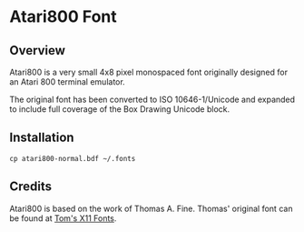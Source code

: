 # Atari800 Font

## Overview

Atari800 is a very small 4x8 pixel monospaced font originally designed for an Atari 800 terminal emulator.

The original font has been converted to ISO 10646-1/Unicode and expanded to include full coverage of the Box Drawing Unicode block.

## Installation

    cp atari800-normal.bdf ~/.fonts

## Credits

Atari800 is based on the work of Thomas A. Fine.  Thomas' original font can be found at [Tom's X11 Fonts](http://hea-www.harvard.edu/~fine/Tech/x11fonts.html).
